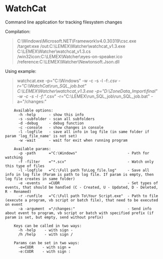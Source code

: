 # WatchCat

Сommand line application for tracking filesystem changes

Compilation:
> C:\Windows\Microsoft.NET\Framework\v4.0.30319\csc.exe /target:exe /out:C:\LEMEX\Watcher\watchcat_v1.3.exe C:\LEMEX\Watcher\watchcat_v1.3.cs /win32icon:C:\LEMEX\Watcher\eyes-on-speaker.ico /reference:C:\LEMEX\Watcher\Newtonsoft.Json.dll

Using example:
> watchcat.exe -p="C:\Windows" -w -c -s -l -f:*.csv -r="C:\WatchCat\run_SQL_job.bat"
> C:\LEMEX\Watcher\watchcat_v1.3.exe -p="D:\ZoneData_Import\final" -w -c -s -l -f:"*.csv" -r="C:\LEMEX\run_SQL_job\run_SQL_job.bat" -a="/changes:"
    
```
    Available options:
      -h -help      - show this info
      -s -subfolder - scan all subfolders
      -d -debug     - debug function
      -c -console   - show changes in console
      -l -logfile   - save all info in log file (in same folder if param 'log_file_name' is not set)
      -w -wait      - wait for exit when running program

    Available params:
      -p -path      ="C:\Windows"                       - Path for watching
      -f -filter    ="*.scv"                            - Watch only this type of files
      -l -logfile   ="C:\Full path To\Log_file.log"     - Save all info in log file (Param is path to log file. If param is empty, then log file creates in same folder)
      -e -events    =CUDR                               - Set types of events, that should be handled (C - Created, U - Updated, D - Deleted, R - Renamed)
      -r -runfile   ="C:\Full path To\Your Script.exe"  - Path to file (execute a program, vb script or batch file), that need to be executed on event
      -a -argument  ="/changes:"                        - Send info about event to program, vb script or batch with specified prefix (if param is set, but empty, send without prefix)
      
    Keys can be called in two ways:
      -h -help    - with sign -
      /h /help    - with sign /
    
    Params can be set in two ways:
      -e=CUDR    - with sign =
      -e:CUDR    - with sign :
```
